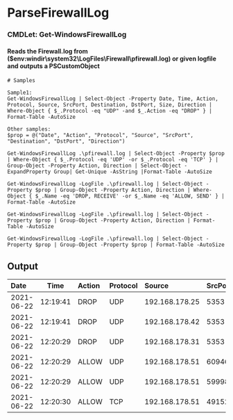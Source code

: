 # ParseFirewallLog

### CMDLet: Get-WindowsFirewallLog

#### Reads the Firewall.log from ($env:windir\system32\LogFiles\Firewall\pfirewall.log) or given logfile and outputs a PSCustomObject

```
# Samples

Sample1:
Get-WindowsFirewallLog | Select-Object -Property Date, Time, Action, Protocol, Source, SrcPort, Destination, DstPort, Size, Direction | Where-Object { $_.Protocol -eq "UDP" -and $_.Action -eq "DROP" } | Format-Table -AutoSize

Other samples:
$prop = @("Date", "Action", "Protocol", "Source", "SrcPort", "Destination", "DstPort", "Direction")

Get-WindowsFirewallLog .\pfirewall.log | Select-Object -Property $prop | Where-Object { $_.Protocol -eq 'UDP' -or $_.Protocol -eq 'TCP' } | Group-Object -Property Action, Direction | Select-Object -ExpandProperty Group| Get-Unique -AsString |Format-Table -AutoSize

Get-WindowsFirewallLog -LogFile .\pfirewall.log | Select-Object -Property $prop | Group-Object -Property Action, Direction | Where-Object { $_.Name -eq 'DROP, RECEIVE' -or $_.Name -eq 'ALLOW, SEND' } |  Format-Table -AutoSize

Get-WindowsFirewallLog -LogFile .\pfirewall.log | Select-Object -Property $prop | Group-Object -Property Action, Direction | Format-Table -AutoSize

Get-WindowsFirewallLog -LogFile .\pfirewall.log | Select-Object -Property $prop | Group-Object -Property $prop | Format-Table -AutoSize

```

## Output

Date      | Time  | Action |Protocol |Source      |SrcPort|Destination |DstPort|Size|Direction
:---------|-------|:-------|:--------|:-----------|:-----|:------------|:------|:---|:---------
2021-06-22| 12:19:41 | DROP | UDP    |   192.168.178.25 | 5353  |   224.0.0.251    |  5353  |   73  |  RECEIVE
2021-06-22| 12:19:41 | DROP | UDP    |   192.168.178.42 | 5353  |   224.0.0.251    |  5353  |   225 |  RECEIVE
2021-06-22| 12:20:29 | DROP | UDP    |   192.168.178.31 | 5353  |   224.0.0.251    |  5353  |   77  |  RECEIVE
2021-06-22| 12:20:29 | ALLOW| UDP    |   192.168.178.51 | 60946 |   192.168.178.1  |  53    |   0   |  SEND
2021-06-22| 12:20:29 | ALLOW| UDP    |   192.168.178.51 | 59998 |   192.168.178.1  |  53    |   0   |  SEND
2021-06-22| 12:20:30 | ALLOW| TCP    |   192.168.178.51 | 49152 |   52.114.104.174 |  443   |   0   |  SEND
